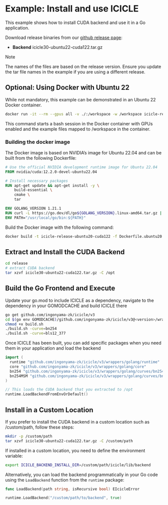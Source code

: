 # Example: Install and use ICICLE

This example shows how to install CUDA backend and use it in a Go application.

Download release binaries from our [github release page](https://github.com/ingonyama-zk/icicle/releases):
- **Backend** icicle30-ubuntu22-cuda122.tar.gz

> [!NOTE]
> The names of the files are based on the release version. Ensure you update the tar file names in the example if you are using a different release.

## Optional: Using Docker with Ubuntu 22

While not mandatory, this example can be demonstrated in an Ubuntu 22 Docker container.
```bash
docker run -it --rm --gpus all -v ./:/workspace -w /workspace icicle-release-ubuntu22-cuda122 bash
```

This command starts a bash session in the Docker container with GPUs enabled and the example files mapped to /workspace in the container.

### Building the docker image

The Docker image is based on NVIDIA’s image for Ubuntu 22.04 and can be built from the following Dockerfile:
```dockerfile
# Use the official NVIDIA development runtime image for Ubuntu 22.04
FROM nvidia/cuda:12.2.0-devel-ubuntu22.04

# Install necessary packages
RUN apt-get update && apt-get install -y \
    build-essential \
    cmake \
    tar

ENV GOLANG_VERSION 1.21.1
RUN curl -L https://go.dev/dl/go${GOLANG_VERSION}.linux-amd64.tar.gz | tar -xz -C /usr/local
ENV PATH="/usr/local/go/bin:${PATH}"
```

Build the Docker image with the following command:
```bash
docker build -t icicle-release-ubuntu20-cuda122 -f Dockerfile.ubuntu20 .
```

## Extract and Install the CUDA Backend

```bash
cd release
# extract CUDA backend
tar xzvf icicle30-ubuntu22-cuda122.tar.gz -C /opt
```

## Build the Go Frontend and Execute

Update your go.mod to include ICICLE as a dependency, navigate to the dependency in your GOMODCACHE and build ICICLE there

```sh
go get github.com/ingonyama-zk/icicle/v3
cd $(go env GOMODCACHE)/github.com/ingonyama-zk/icicle/v3@<version>/wrappers/golang
chmod +x build.sh
./build.sh -curve=bn254
./build.sh -curve=bls12_377
```

Once ICICLE has been built, you can add specific packages when you need them in your application and load the backend

```go
import (
  runtime "github.com/ingonyama-zk/icicle/v3/wrappers/golang/runtime"
  core "github.com/ingonyama-zk/icicle/v3/wrappers/golang/core"
  bn254 "github.com/ingonyama-zk/icicle/v3/wrappers/golang/curves/bn254"
  bn254MSM "github.com/ingonyama-zk/icicle/v3/wrappers/golang/curves/bn254/msm"
)

// This loads the CUDA backend that you extracted to /opt
runtime.LoadBackendFromEnvOrDefault()
```

## Install in a Custom Location
If you prefer to install the CUDA backend in a custom location such as /custom/path, follow these steps:

```bash
mkdir -p /custom/path
tar xzvf icicle30-ubuntu22-cuda122.tar.gz -C /custom/path
```

If installed in a custom location, you need to define the environment variable:

```bash
export ICICLE_BACKEND_INSTALL_DIR=/custom/path/icicle/lib/backend
```

Alternatively, you can load the backend programmatically in your Go code using the `LoadBackend` function from the `runtime` package:
```go
func LoadBackend(path string, isRecursive bool) EIcicleError

runtime.LoadBackend("/custom/path/to/backend", true)
```
